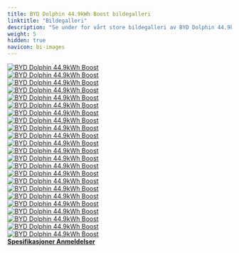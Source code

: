 ```yaml
---
title: BYD Dolphin 44.9kWh Boost bildegalleri
linktitle: "Bildegalleri"
description: "Se under for vårt store bildegalleri av BYD Dolphin 44.9kWh Boost. Klikk på bildene for høyoppløselige versjoner."
weight: 5
hidden: true
navicon: bi-images
---
```

<!-- markdownlint-disable MD033 -->
<div class="row" id ="my-gallery">
	<div class="pswp-grid-item col-6 col-md-4">
		<a href="https://media.evkx.net/multimedia/models/byd/dolphin/dolphin_44.9kwh_boost/centerconsole_1.jpg"
data-pswp-src="https://media.evkx.net/multimedia/models/byd/dolphin/dolphin_44.9kwh_boost/centerconsole_1.jpg"
data-pswp-width="2500"
data-pswp-height="1461" 
target="_blank">
			<img src="https://media.evkx.net/multimedia/models/byd/dolphin/dolphin_44.9kwh_boost/centerconsole_1_xst.jpg" alt="BYD Dolphin 44.9kWh Boost" class="img-fluid " />
		</a>
	</div>
	<div class="pswp-grid-item col-6 col-md-4">
		<a href="https://media.evkx.net/multimedia/models/byd/dolphin/dolphin_44.9kwh_boost/exterior_1.jpg"
data-pswp-src="https://media.evkx.net/multimedia/models/byd/dolphin/dolphin_44.9kwh_boost/exterior_1.jpg"
data-pswp-width="2499"
data-pswp-height="1621" 
target="_blank">
			<img src="https://media.evkx.net/multimedia/models/byd/dolphin/dolphin_44.9kwh_boost/exterior_1_xst.jpg" alt="BYD Dolphin 44.9kWh Boost" class="img-fluid " />
		</a>
	</div>
	<div class="pswp-grid-item col-6 col-md-4">
		<a href="https://media.evkx.net/multimedia/models/byd/dolphin/dolphin_44.9kwh_boost/exterior_2.jpg"
data-pswp-src="https://media.evkx.net/multimedia/models/byd/dolphin/dolphin_44.9kwh_boost/exterior_2.jpg"
data-pswp-width="2500"
data-pswp-height="1622" 
target="_blank">
			<img src="https://media.evkx.net/multimedia/models/byd/dolphin/dolphin_44.9kwh_boost/exterior_2_xst.jpg" alt="BYD Dolphin 44.9kWh Boost" class="img-fluid " />
		</a>
	</div>
	<div class="pswp-grid-item col-6 col-md-4">
		<a href="https://media.evkx.net/multimedia/models/byd/dolphin/dolphin_44.9kwh_boost/exterior_3.jpg"
data-pswp-src="https://media.evkx.net/multimedia/models/byd/dolphin/dolphin_44.9kwh_boost/exterior_3.jpg"
data-pswp-width="2500"
data-pswp-height="1622" 
target="_blank">
			<img src="https://media.evkx.net/multimedia/models/byd/dolphin/dolphin_44.9kwh_boost/exterior_3_xst.jpg" alt="BYD Dolphin 44.9kWh Boost" class="img-fluid " />
		</a>
	</div>
	<div class="pswp-grid-item col-6 col-md-4">
		<a href="https://media.evkx.net/multimedia/models/byd/dolphin/dolphin_44.9kwh_boost/frontseats_1.jpg"
data-pswp-src="https://media.evkx.net/multimedia/models/byd/dolphin/dolphin_44.9kwh_boost/frontseats_1.jpg"
data-pswp-width="2500"
data-pswp-height="1579" 
target="_blank">
			<img src="https://media.evkx.net/multimedia/models/byd/dolphin/dolphin_44.9kwh_boost/frontseats_1_xst.jpg" alt="BYD Dolphin 44.9kWh Boost" class="img-fluid " />
		</a>
	</div>
	<div class="pswp-grid-item col-6 col-md-4">
		<a href="https://media.evkx.net/multimedia/models/byd/dolphin/dolphin_44.9kwh_boost/frontseats_2.jpg"
data-pswp-src="https://media.evkx.net/multimedia/models/byd/dolphin/dolphin_44.9kwh_boost/frontseats_2.jpg"
data-pswp-width="2500"
data-pswp-height="1667" 
target="_blank">
			<img src="https://media.evkx.net/multimedia/models/byd/dolphin/dolphin_44.9kwh_boost/frontseats_2_xst.jpg" alt="BYD Dolphin 44.9kWh Boost" class="img-fluid " />
		</a>
	</div>
	<div class="pswp-grid-item col-6 col-md-4">
		<a href="https://media.evkx.net/multimedia/models/byd/dolphin/dolphin_44.9kwh_boost/headlights_1.jpg"
data-pswp-src="https://media.evkx.net/multimedia/models/byd/dolphin/dolphin_44.9kwh_boost/headlights_1.jpg"
data-pswp-width="2500"
data-pswp-height="1448" 
target="_blank">
			<img src="https://media.evkx.net/multimedia/models/byd/dolphin/dolphin_44.9kwh_boost/headlights_1_xst.jpg" alt="BYD Dolphin 44.9kWh Boost" class="img-fluid " />
		</a>
	</div>
	<div class="pswp-grid-item col-6 col-md-4">
		<a href="https://media.evkx.net/multimedia/models/byd/dolphin/dolphin_44.9kwh_boost/interior_1.jpg"
data-pswp-src="https://media.evkx.net/multimedia/models/byd/dolphin/dolphin_44.9kwh_boost/interior_1.jpg"
data-pswp-width="2500"
data-pswp-height="1667" 
target="_blank">
			<img src="https://media.evkx.net/multimedia/models/byd/dolphin/dolphin_44.9kwh_boost/interior_1_xst.jpg" alt="BYD Dolphin 44.9kWh Boost" class="img-fluid " />
		</a>
	</div>
	<div class="pswp-grid-item col-6 col-md-4">
		<a href="https://media.evkx.net/multimedia/models/byd/dolphin/dolphin_44.9kwh_boost/interior_2.jpg"
data-pswp-src="https://media.evkx.net/multimedia/models/byd/dolphin/dolphin_44.9kwh_boost/interior_2.jpg"
data-pswp-width="2500"
data-pswp-height="1622" 
target="_blank">
			<img src="https://media.evkx.net/multimedia/models/byd/dolphin/dolphin_44.9kwh_boost/interior_2_xst.jpg" alt="BYD Dolphin 44.9kWh Boost" class="img-fluid " />
		</a>
	</div>
	<div class="pswp-grid-item col-6 col-md-4">
		<a href="https://media.evkx.net/multimedia/models/byd/dolphin/dolphin_44.9kwh_boost/interior_3.jpg"
data-pswp-src="https://media.evkx.net/multimedia/models/byd/dolphin/dolphin_44.9kwh_boost/interior_3.jpg"
data-pswp-width="2500"
data-pswp-height="1667" 
target="_blank">
			<img src="https://media.evkx.net/multimedia/models/byd/dolphin/dolphin_44.9kwh_boost/interior_3_xst.jpg" alt="BYD Dolphin 44.9kWh Boost" class="img-fluid " />
		</a>
	</div>
	<div class="pswp-grid-item col-6 col-md-4">
		<a href="https://media.evkx.net/multimedia/models/byd/dolphin/dolphin_44.9kwh_boost/interior_4.jpg"
data-pswp-src="https://media.evkx.net/multimedia/models/byd/dolphin/dolphin_44.9kwh_boost/interior_4.jpg"
data-pswp-width="2500"
data-pswp-height="1623" 
target="_blank">
			<img src="https://media.evkx.net/multimedia/models/byd/dolphin/dolphin_44.9kwh_boost/interior_4_xst.jpg" alt="BYD Dolphin 44.9kWh Boost" class="img-fluid " />
		</a>
	</div>
	<div class="pswp-grid-item col-6 col-md-4">
		<a href="https://media.evkx.net/multimedia/models/byd/dolphin/dolphin_44.9kwh_boost/interior_5.jpg"
data-pswp-src="https://media.evkx.net/multimedia/models/byd/dolphin/dolphin_44.9kwh_boost/interior_5.jpg"
data-pswp-width="3000"
data-pswp-height="2000" 
target="_blank">
			<img src="https://media.evkx.net/multimedia/models/byd/dolphin/dolphin_44.9kwh_boost/interior_5_xst.jpg" alt="BYD Dolphin 44.9kWh Boost" class="img-fluid " />
		</a>
	</div>
	<div class="pswp-grid-item col-6 col-md-4">
		<a href="https://media.evkx.net/multimedia/models/byd/dolphin/dolphin_44.9kwh_boost/interior_6.jpg"
data-pswp-src="https://media.evkx.net/multimedia/models/byd/dolphin/dolphin_44.9kwh_boost/interior_6.jpg"
data-pswp-width="3000"
data-pswp-height="2000" 
target="_blank">
			<img src="https://media.evkx.net/multimedia/models/byd/dolphin/dolphin_44.9kwh_boost/interior_6_xst.jpg" alt="BYD Dolphin 44.9kWh Boost" class="img-fluid " />
		</a>
	</div>
	<div class="pswp-grid-item col-6 col-md-4">
		<a href="https://media.evkx.net/multimedia/models/byd/dolphin/dolphin_44.9kwh_boost/main_1.jpg"
data-pswp-src="https://media.evkx.net/multimedia/models/byd/dolphin/dolphin_44.9kwh_boost/main_1.jpg"
data-pswp-width="3000"
data-pswp-height="2116" 
target="_blank">
			<img src="https://media.evkx.net/multimedia/models/byd/dolphin/dolphin_44.9kwh_boost/main_1_xst.jpg" alt="BYD Dolphin 44.9kWh Boost" class="img-fluid " />
		</a>
	</div>
	<div class="pswp-grid-item col-6 col-md-4">
		<a href="https://media.evkx.net/multimedia/models/byd/dolphin/dolphin_44.9kwh_boost/screens_1.jpg"
data-pswp-src="https://media.evkx.net/multimedia/models/byd/dolphin/dolphin_44.9kwh_boost/screens_1.jpg"
data-pswp-width="2500"
data-pswp-height="1550" 
target="_blank">
			<img src="https://media.evkx.net/multimedia/models/byd/dolphin/dolphin_44.9kwh_boost/screens_1_xst.jpg" alt="BYD Dolphin 44.9kWh Boost" class="img-fluid " />
		</a>
	</div>
	<div class="pswp-grid-item col-6 col-md-4">
		<a href="https://media.evkx.net/multimedia/models/byd/dolphin/dolphin_44.9kwh_boost/screens_2.jpg"
data-pswp-src="https://media.evkx.net/multimedia/models/byd/dolphin/dolphin_44.9kwh_boost/screens_2.jpg"
data-pswp-width="3000"
data-pswp-height="2000" 
target="_blank">
			<img src="https://media.evkx.net/multimedia/models/byd/dolphin/dolphin_44.9kwh_boost/screens_2_xst.jpg" alt="BYD Dolphin 44.9kWh Boost" class="img-fluid " />
		</a>
	</div>
	<div class="pswp-grid-item col-6 col-md-4">
		<a href="https://media.evkx.net/multimedia/models/byd/dolphin/dolphin_44.9kwh_boost/screen_3.jpg"
data-pswp-src="https://media.evkx.net/multimedia/models/byd/dolphin/dolphin_44.9kwh_boost/screen_3.jpg"
data-pswp-width="3000"
data-pswp-height="2000" 
target="_blank">
			<img src="https://media.evkx.net/multimedia/models/byd/dolphin/dolphin_44.9kwh_boost/screen_3_xst.jpg" alt="BYD Dolphin 44.9kWh Boost" class="img-fluid " />
		</a>
	</div>
	<div class="pswp-grid-item col-6 col-md-4">
		<a href="https://media.evkx.net/multimedia/models/byd/dolphin/dolphin_44.9kwh_boost/secondrowseats_1.jpg"
data-pswp-src="https://media.evkx.net/multimedia/models/byd/dolphin/dolphin_44.9kwh_boost/secondrowseats_1.jpg"
data-pswp-width="2500"
data-pswp-height="1623" 
target="_blank">
			<img src="https://media.evkx.net/multimedia/models/byd/dolphin/dolphin_44.9kwh_boost/secondrowseats_1_xst.jpg" alt="BYD Dolphin 44.9kWh Boost" class="img-fluid " />
		</a>
	</div>
	<div class="pswp-grid-item col-6 col-md-4">
		<a href="https://media.evkx.net/multimedia/models/byd/dolphin/dolphin_44.9kwh_boost/secondrowseats_2.jpg"
data-pswp-src="https://media.evkx.net/multimedia/models/byd/dolphin/dolphin_44.9kwh_boost/secondrowseats_2.jpg"
data-pswp-width="2500"
data-pswp-height="1741" 
target="_blank">
			<img src="https://media.evkx.net/multimedia/models/byd/dolphin/dolphin_44.9kwh_boost/secondrowseats_2_xst.jpg" alt="BYD Dolphin 44.9kWh Boost" class="img-fluid " />
		</a>
	</div>
	<div class="pswp-grid-item col-6 col-md-4">
		<a href="https://media.evkx.net/multimedia/models/byd/dolphin/dolphin_44.9kwh_boost/secondrowseats_3.jpg"
data-pswp-src="https://media.evkx.net/multimedia/models/byd/dolphin/dolphin_44.9kwh_boost/secondrowseats_3.jpg"
data-pswp-width="3000"
data-pswp-height="2000" 
target="_blank">
			<img src="https://media.evkx.net/multimedia/models/byd/dolphin/dolphin_44.9kwh_boost/secondrowseats_3_xst.jpg" alt="BYD Dolphin 44.9kWh Boost" class="img-fluid " />
		</a>
	</div>
	<div class="pswp-grid-item col-6 col-md-4">
		<a href="https://media.evkx.net/multimedia/models/byd/dolphin/dolphin_44.9kwh_boost/trunk_1.jpg"
data-pswp-src="https://media.evkx.net/multimedia/models/byd/dolphin/dolphin_44.9kwh_boost/trunk_1.jpg"
data-pswp-width="2500"
data-pswp-height="1776" 
target="_blank">
			<img src="https://media.evkx.net/multimedia/models/byd/dolphin/dolphin_44.9kwh_boost/trunk_1_xst.jpg" alt="BYD Dolphin 44.9kWh Boost" class="img-fluid " />
		</a>
	</div>
	<div class="pswp-grid-item col-6 col-md-4">
		<a href="https://media.evkx.net/multimedia/models/byd/dolphin/dolphin_44.9kwh_boost/trunk_2.jpg"
data-pswp-src="https://media.evkx.net/multimedia/models/byd/dolphin/dolphin_44.9kwh_boost/trunk_2.jpg"
data-pswp-width="2500"
data-pswp-height="1621" 
target="_blank">
			<img src="https://media.evkx.net/multimedia/models/byd/dolphin/dolphin_44.9kwh_boost/trunk_2_xst.jpg" alt="BYD Dolphin 44.9kWh Boost" class="img-fluid " />
		</a>
	</div>
	<div class="pswp-grid-item col-6 col-md-4">
		<a href="https://media.evkx.net/multimedia/models/byd/dolphin/dolphin_44.9kwh_boost/wheels_1.jpg"
data-pswp-src="https://media.evkx.net/multimedia/models/byd/dolphin/dolphin_44.9kwh_boost/wheels_1.jpg"
data-pswp-width="2500"
data-pswp-height="1667" 
target="_blank">
			<img src="https://media.evkx.net/multimedia/models/byd/dolphin/dolphin_44.9kwh_boost/wheels_1_xst.jpg" alt="BYD Dolphin 44.9kWh Boost" class="img-fluid " />
		</a>
	</div>
</div>
<script type="module">
  import PhotoSwipeLightbox from '/js/photoswipe-lightbox.esm.js';
    const lightbox = new PhotoSwipeLightbox({
       gallery: '#my-gallery',
        children: 'a',
        pswpModule: () => import('/js/photoswipe.esm.js')
    });
lightbox.init();
</script>
<div class="mt-3 mb-3">
<a href="../specifications/" class="text-decoration-none text-black">
<strong><i class="bi-arrow-left"></i> Spesifikasjoner </strong>
</a>
<a href="../reviews/" class="text-decoration-none text-black float-end">
<strong>Anmeldelser <i class="bi-arrow-right"></i></strong>
</a>
</div>
